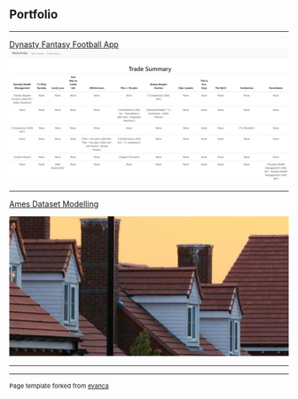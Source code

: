 ## Portfolio

---

[Dynasty Fantasy Football App](/fantasy_football)
<img src="images/trade_table.png?raw=true"/>

---
[Ames Dataset Modelling](/ames_dataset_modelling.ipynb)

<img src="images/housing.png?raw=true"/>

---
<!--
[Project 3 Title](http://example.com/)
<img src="images/dummy_thumbnail.jpg?raw=true"/>

---

### Data Science

- [Kaggle Competition: House Price Prediction](http://example.com/)
- [Project 2 Title](http://example.com/)
- [Project 3 Title](http://example.com/)
- [Project 4 Title](http://example.com/)
- [Project 5 Title](http://example.com/)

---
-->



---
<p style="font-size:11px">Page template forked from <a href="https://github.com/evanca/quick-portfolio">evanca</a></p>
<!-- Remove above link if you don't want to attibute -->
